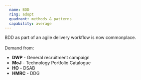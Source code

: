```yaml
---
  name: BDD
  ring: adopt
  quadrant: methods & patterns
  capability: average
---
```

BDD as part of an agile delivery workflow is now commonplace.
<br/><br/>Demand from: <ul><li><strong>DWP</strong> - General recruitment campaign</li><li><strong>MoJ</strong> - Technology Portfolio Catalogue</li><li><strong>HO</strong> - DSAB</li><li><strong>HMRC</strong> - DDG</li></ul>
